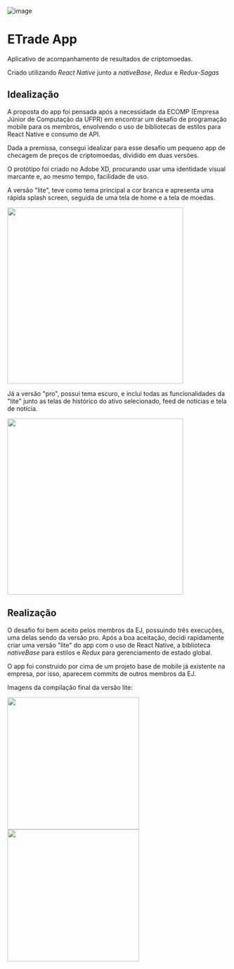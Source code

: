 ![image](https://user-images.githubusercontent.com/48761175/132916593-328ed1d7-2ea5-4a79-9930-dd31a614f1b6.png)

# ETrade App

Aplicativo de acompanhamento de resultados de criptomoedas.

Criado utilizando *React Native* junto a _nativeBase_, _Redux_ e _Redux-Sagas_

## Idealização

A proposta do app foi pensada após a necessidade da ECOMP (Empresa Júnior de Computação da UFPR) em encontrar um desafio de programação mobile para os membros, envolvendo o uso de bibliotecas de estilos para React Native e consumo de API. 

Dada a premissa, consegui idealizar para esse desafio um pequeno app de checagem de preços de criptomoedas, dividido em duas versões.

O protótipo foi criado no Adobe XD, procurando usar uma identidade visual marcante e, ao mesmo tempo, facilidade de uso.

A versão "lite", teve como tema principal a cor branca e apresenta uma rápida splash screen, seguida de uma tela de home e a tela de moedas.

<img height="400em" width="auto" src="https://user-images.githubusercontent.com/48761175/132915208-f4fcf30a-990c-45b3-9be9-fda8bf25a610.png"/>

Já a versão "pro", possui tema escuro, e inclui todas as funcionalidades da "lite" junto as telas de histórico do ativo selecionado, feed de notícias e tela de notícia.

<img height="400em" width="auto" src="https://user-images.githubusercontent.com/48761175/132916062-b0b0e904-3e67-4d3d-ad8c-5bd5f1e5e2fd.png"/>

## Realização

O desafio foi bem aceito pelos membros da EJ, possuindo três execuções, uma delas sendo da versão pro. Após a boa aceitação, decidi rapidamente criar uma versão "lite" do app com o uso de React Native, a biblioteca _nativeBase_ para estilos e _Redux_ para gerenciamento de estado global.

O app foi construido por cima de um projeto base de mobile já existente na empresa, por isso, aparecem commits de outros membros da EJ.

Imagens da compilação final da versão lite: 

<div>
<img height="auto" width="300em" src="https://user-images.githubusercontent.com/48761175/132917158-bc9c3a73-c1ee-49d4-8695-4416182de59f.png"/>
<!--- <img height="auto" width="300em" src="https://user-images.githubusercontent.com/48761175/132917216-f78bff2f-7c27-4d30-b033-758b7b6ce205.png"/>-->
<img height="auto" width="300em" src="https://media3.giphy.com/media/7KqWNkCWM6ne1edBOk/giphy.gif?cid=790b761142c043a8070e14473ada83d1554bb9eee622fc0d&rid=giphy.gif&ct=g"/>
</div>


